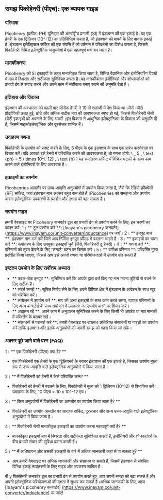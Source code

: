 ## समझ पिकोहेनरी (पीएच): एक व्यापक गाइड

### परिभाषा
Picohenry (प्रतीक: PH) यूनिट्स की अंतर्राष्ट्रीय प्रणाली (SI) में इंडक्शन की एक इकाई है।यह एक हेनरी के एक ट्रिलियन (10^-12) का प्रतिनिधित्व करता है, जो इंडक्शन को मापने के लिए मानक इकाई है।इंडक्शन इलेक्ट्रिकल सर्किट की एक संपत्ति है जो वर्तमान में परिवर्तनों का विरोध करता है, जिससे पिकोहेनरी विभिन्न इलेक्ट्रॉनिक अनुप्रयोगों में एक महत्वपूर्ण माप बन जाता है।

### मानकीकरण
Picohenry को SI इकाइयों के तहत मानकीकृत किया जाता है, विभिन्न वैज्ञानिक और इंजीनियरिंग विषयों में माप में स्थिरता और सटीकता सुनिश्चित करता है।यह मानकीकरण इंजीनियरों और शोधकर्ताओं को प्रभावी ढंग से संवाद करने और अपने काम में सटीकता बनाए रखने की अनुमति देता है।

### इतिहास और विकास
इंडक्शन की अवधारणा को पहली बार जोसेफ हेनरी ने 19 वीं शताब्दी में पेश किया था।जैसे -जैसे प्रौद्योगिकी उन्नत हुई, छोटे और अधिक सटीक माप की आवश्यकता स्पष्ट हो गई, जिससे पिकोहेनरी जैसी छोटी इकाइयों को अपनाने के लिए अग्रणी।इस विकास ने आधुनिक इलेक्ट्रॉनिक्स के विकास की अनुमति दी है, जिसमें माइक्रोइलेक्ट्रॉनिक और दूरसंचार शामिल हैं।

### उदाहरण गणना
पिकोहेनरी के उपयोग को स्पष्ट करने के लिए, 5 पीएच के एक इंडक्शन के साथ एक प्रारंभ करनेवाला पर विचार करें।यदि आपको इसे हेनरी में परिवर्तित करने की आवश्यकता है, तो गणना होगी:
\ _
5 \, \ text {ph} = 5 \ times 10^{-12} \, \ text {h}
\]
यह रूपांतरण सर्किट में विभिन्न घटकों के साथ काम करने वाले इंजीनियरों के लिए आवश्यक है।

### इकाइयों का उपयोग
Picohenries आमतौर पर उच्च-आवृत्ति अनुप्रयोगों में उपयोग किया जाता है, जैसे कि रेडियो फ़्रीक्वेंसी (RF) सर्किट, जहां इंडक्शन मान अक्सर बहुत कम होते हैं।Picohenries को समझना और उपयोग करना इलेक्ट्रॉनिक उपकरणों के प्रदर्शन और दक्षता को बढ़ा सकता है।

### उपयोग गाइड
हमारी वेबसाइट पर Picohenry कनवर्टर टूल का प्रभावी ढंग से उपयोग करने के लिए, इन चरणों का पालन करें:
1। ** टूल एक्सेस करें **: [Inayam's picohenry कनवर्टर] (https://www.inayam.co/unit-converter/inductance) पर जाएँ।
2। ** इनपुट मान **: इंडक्शन मान दर्ज करें जिसे आप निर्दिष्ट इनपुट फ़ील्ड में बदलना चाहते हैं।
3। ** इकाइयों का चयन करें **: रूपांतरण के लिए उपयुक्त इकाइयाँ चुनें (जैसे, पिकोहेनरी टू हेनरी)।
4। ** गणना करें **: परिणामों को तुरंत देखने के लिए 'कन्वर्ट' बटन पर क्लिक करें।
5। ** समीक्षा परिणाम **: परिवर्तित मूल्य प्रदर्शित किया जाएगा, जिससे आप इसे अपनी गणना या परियोजनाओं में उपयोग कर सकते हैं।

### इष्टतम उपयोग के लिए सर्वोत्तम अभ्यास
- ** डबल-चेक इनपुट **: सुनिश्चित करें कि आपके द्वारा दर्ज किए गए मान गणना त्रुटियों से बचने के लिए सटीक हैं।
- ** संदर्भ समझें **: सूचित निर्णय लेने के लिए अपने विशिष्ट क्षेत्र में इंडक्शन के आवेदन के साथ खुद को परिचित करें।
- ** संयोजन में उपयोग करें **: माप की अन्य इकाइयों के साथ काम करते समय, व्यापक परिणामों के लिए अन्य कन्वर्टर्स के साथ संयोजन में उपकरण का उपयोग करने पर विचार करें।
- ** अद्यतन रहें **: अपने काम में अनुपालन सुनिश्चित करने के लिए किसी भी अपडेट या माप मानकों में परिवर्तन के बराबर रखें।
- ** संसाधनों से परामर्श करें **: हमारी वेबसाइट पर उपलब्ध अतिरिक्त संसाधनों या गाइडों का उपयोग करें ताकि इंडक्शन और इसके अनुप्रयोगों की अपनी समझ को गहरा किया जा सके।

### अक्सर पूछे जाने वाले प्रश्न (FAQ)

1। ** एक पिकोहेनरी (पीएच) क्या है? **
- एक पिकोहेनरी एक हेनरी के एक ट्रिलियनवें के बराबर इंडक्शन की एक इकाई है, जिसका उपयोग मुख्य रूप से उच्च-आवृत्ति वाले इलेक्ट्रॉनिक अनुप्रयोगों में किया जाता है।

2। ** मैं पिकोहेनरी को हेनरी में कैसे परिवर्तित करूं? **
- पिकोहेनरी को हेनरी में बदलने के लिए, पिकोहेनरी में मूल्य को 1 ट्रिलियन (10^12) से विभाजित करें।उदाहरण के लिए, 10 पीएच = 10 x 10^-12 एच।

3। ** किन अनुप्रयोगों में पिकोहेनरी का आमतौर पर उपयोग किया जाता है? **
- पिकोहेनरी का उपयोग आमतौर पर आरएफ सर्किट, दूरसंचार और अन्य उच्च-आवृत्ति वाले इलेक्ट्रॉनिक अनुप्रयोगों में किया जाता है।

4। ** पिकोहेनरी जैसी मानकीकृत इकाइयों का उपयोग करना महत्वपूर्ण क्यों है? **
- मानकीकृत इकाइयाँ माप में स्थिरता और सटीकता सुनिश्चित करती हैं, इंजीनियरों और शोधकर्ताओं के बीच प्रभावी संचार की सुविधा प्रदान करती हैं।

5। ** मैं अधिष्ठापन और उसकी इकाइयों के बारे में अधिक जानकारी कहां से पा सकता हूं? **
- आप हमारी वेबसाइट पर अधिक जानकारी और संसाधन पा सकते हैं, जिसमें इंडक्शन से संबंधित विभिन्न इकाई रूपांतरणों के लिए गाइड और उपकरण शामिल हैं।

बी y पिकोहेनरी कनवर्टर टूल का प्रभावी ढंग से उपयोग करते हुए, आप अपनी समझ को बढ़ा सकते हैं और अपनी इलेक्ट्रॉनिक परियोजनाओं की दक्षता में सुधार कर सकते हैं।अधिक जानकारी के लिए, आज [Inayam's picohenry कनवर्टर] (https://www.inayam.co/unit-converter/inductance) पर जाएं!